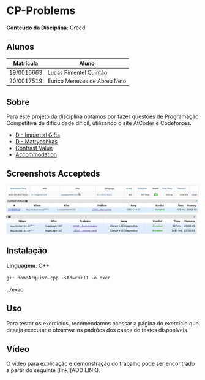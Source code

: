 # CP-Problems

**Conteúdo da Disciplina**: Greed<br>

## Alunos

| Matrícula  | Aluno                        |
| ---------- | ---------------------------- |
| 19/0016663 | Lucas Pimentel Quintão       |
| 20/0017519 | Eurico Menezes de Abreu Neto |

## Sobre

Para este projeto da disciplina optamos por fazer questões de Programação Competitiva de dificuldade difícil, utilizando o site AtCoder e Codeforces.

- [D - Impartial Gifts](https://atcoder.jp/contests/abc302/tasks/abc302_d)
- [D - Matryoshkas](https://codeforces.com/problemset/problem/1790/D)
- [Contrast Value](https://codeforces.com/problemset/problem/1832/C)
- [Accommodation](https://codeforces.com/problemset/problem/1804/D)

## Screenshots Accepteds

![image](./assets/AC_AtCoder_Impartial_Gifts.png)
![image](./assets/AC_CodeForces_Matryoshkas.png)
![image](./assets/AC_CodeForces_ContrastValue_Accommodation.png)

## Instalação

**Linguagem**: C++<br>

<code>g++ nomeArquivo.cpp -std=c++11 -o exec</code>

<code>./exec</code>

## Uso

Para testar os exercícios, recomendamos acessar a página do exercício que deseja executar e observar os padrões dos casos de testes disponíveis.

## Vídeo

O vídeo para explicação e demonstração do trabalho pode ser encontrado a partir do seguinte [link](ADD LINK).

